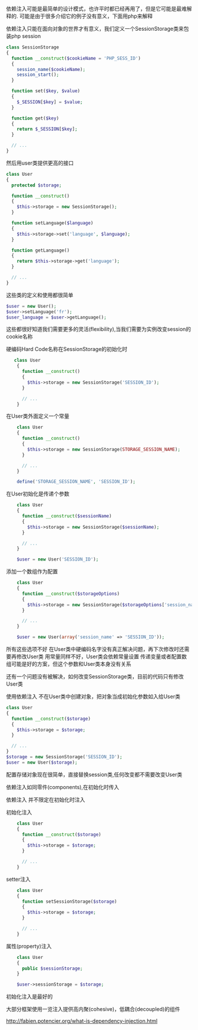 依赖注入可能是最简单的设计模式，也许平时都已经再用了，但是它可能是最难解释的.
可能是由于很多介绍它的例子没有意义，下面用php来解释

依赖注入只能在面向对象的世界才有意义，我们定义一个SessionStorage类来包装php session

```php
class SessionStorage
{
  function __construct($cookieName = 'PHP_SESS_ID')
  {
    session_name($cookieName);
    session_start();
  }

  function set($key, $value)
  {
    $_SESSION[$key] = $value;
  }

  function get($key)
  {
    return $_SESSION[$key];
  }

  // ...
}
```
然后用user类提供更高的接口
```php
class User
{
  protected $storage;

  function __construct()
  {
    $this->storage = new SessionStorage();
  }

  function setLanguage($language)
  {
    $this->storage->set('language', $language);
  }

  function getLanguage()
  {
    return $this->storage->get('language');
  }

  // ...
}
```
这些类的定义和使用都很简单
```php
$user = new User();
$user->setLanguage('fr');
$user_language = $user->getLanguage();
```
这些都很好知道我们需要更多的灵活(flexibility),当我们需要为实例改变session的cookie名称

硬编码Hard Code名称在SessionStorage的初始化时
```php
   class User
    {
      function __construct()
      {
        $this->storage = new SessionStorage('SESSION_ID');
      }

      // ...
    }
```
在User类外面定义一个常量
```php
    class User
    {
      function __construct()
      {
        $this->storage = new SessionStorage(STORAGE_SESSION_NAME);
      }

      // ...
    }

    define('STORAGE_SESSION_NAME', 'SESSION_ID');
```
在User初始化是传递个参数
```php
    class User
    {
      function __construct($sessionName)
      {
        $this->storage = new SessionStorage($sessionName);
      }

      // ...
    }

    $user = new User('SESSION_ID');
```
添加一个数组作为配置
```php
    class User
    {
      function __construct($storageOptions)
      {
        $this->storage = new SessionStorage($storageOptions['session_name']);
      }

      // ...
    }

    $user = new User(array('session_name' => 'SESSION_ID'));
```
所有这些选项不好
在User类中硬编码名字没有真正解决问题，再下次修改时还需要再修改User类
用常量同样不好，User类会依赖常量设置
传递变量或者配置数组可能是好的方案，但这个参数和User类本身没有关系

还有一个问题没有被解决，如何改变SessionStorage类，目前的代码只有修改User类

使用依赖注入 不在User类中创建对象，把对象当成初始化参数如入给User类
```php
class User
{
  function __construct($storage)
  {
    $this->storage = $storage;
  }

  // ...
}
$storage = new SessionStorage('SESSION_ID');
$user = new User($storage);
```
配置存储对象现在很简单，直接替换session类,任何改变都不需要改变User类

依赖注入如同零件(components),在初始化时传入

依赖注入 并不限定在初始化时注入

初始化注入
```php
    class User
    {
      function __construct($storage)
      {
        $this->storage = $storage;
      }

      // ...
    }
```
setter注入
```php
    class User
    {
      function setSessionStorage($storage)
      {
        $this->storage = $storage;
      }

      // ...
    }
```
属性(property)注入
```php
    class User
    {
      public $sessionStorage;
    }

    $user->sessionStorage = $storage;
```
初始化注入是最好的

大部分框架使用一览注入提供高内聚(cohesive)，低耦合(decoupled)的组件


http://fabien.potencier.org/what-is-dependency-injection.html
